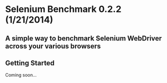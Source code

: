 # Selenium Benchmark 0.2.2 (1/21/2014)
## A simple way to benchmark Selenium WebDriver across your various browsers

## Getting Started

Coming soon...
